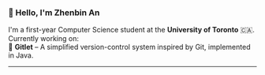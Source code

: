 ### 👋 Hello, I'm Zhenbin An

I'm a first-year Computer Science student at the **University of Toronto** 🇨🇦.  
Currently working on:  
📁 **Gitlet** – A simplified version-control system inspired by Git, implemented in Java.

---
